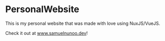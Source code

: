# PersonalWebsite

This is my personal website that was made with love using NuxJS/VueJS.

Check it out at www.samuelnunoo.dev!
